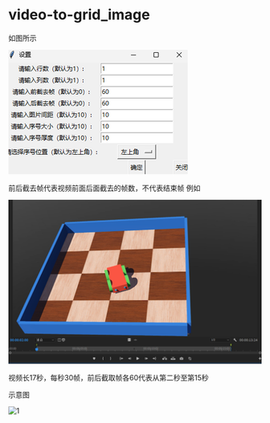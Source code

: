 # video-to-grid_image
如图所示

![1](fig/setting_window_2.jpg)

前后截去帧代表视频前面后面截去的帧数，不代表结束帧
例如


![1](fig/time_example.jpg)


视频长17秒，每秒30帧，前后截取帧各60代表从第二秒至第15秒

示意图

![1](example_video_grid_image.jpg)
